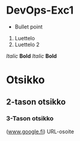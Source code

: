 # DevOps-Exc1
* Bullet point
1. Luettelo
2. Luettelo 2

_Italic_
__Bold__
*Italic*
**Bold**
# Otsikko
## 2-tason otsikko
### 3-Tason otsikko
(www.google.fi) URL-osoite
